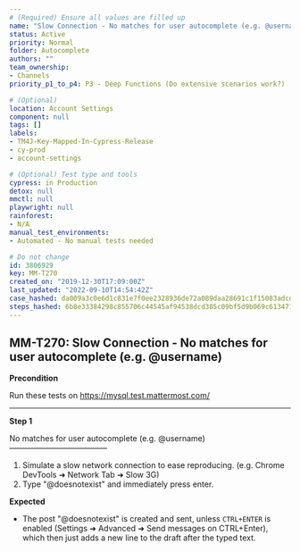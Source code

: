 ```yaml
---
# (Required) Ensure all values are filled up
name: "Slow Connection - No matches for user autocomplete (e.g. @username)"
status: Active
priority: Normal
folder: Autocomplete
authors: ""
team_ownership: 
- Channels
priority_p1_to_p4: P3 - Deep Functions (Do extensive scenarios work?)

# (Optional)
location: Account Settings
component: null
tags: []
labels: 
- TM4J-Key-Mapped-In-Cypress-Release
- cy-prod
- account-settings

# (Optional) Test type and tools
cypress: in Production
detox: null
mmctl: null
playwright: null
rainforest: 
- N/A
manual_test_environments: 
- Automated - No manual tests needed

# Do not change
id: 3806929
key: MM-T270
created_on: "2019-12-30T17:09:00Z"
last_updated: "2022-09-10T14:54:42Z"
case_hashed: da009a3c0e6d1c831e7f0ee2328936de72a089daa28691c1f15083adcd5343aa279ad40f6ddfc4c46b40b1f652e7ee86
steps_hashed: 6b8e33384298c855706c44545af94538dcd385c09bf5d9b069c61347187c133e76fdd9b43768277dab8cb1d5819998ee
---
```


<!-- (Auto-generated) Based on frontmatter's "key" and "name" -->

## MM-T270: Slow Connection - No matches for user autocomplete (e.g. @username)

**Precondition**

Run these tests on <https://mysql.test.mattermost.com/>

---

**Step 1**

No matches for user autocomplete (e.g. @username)\
–––––––––––––––––––––––––

1. Simulate a slow network connection to ease reproducing. (e.g. Chrome DevTools ➜ Network Tab ➜ Slow 3G)
2. Type "@doesnotexist" and immediately press enter.

**Expected**

- The post "@doesnotexist" is created and sent, unless `CTRL+ENTER` is enabled (Settings ➜ Advanced ➜ Send messages on CTRL+Enter), which then just adds a new line to the draft after the typed text.
